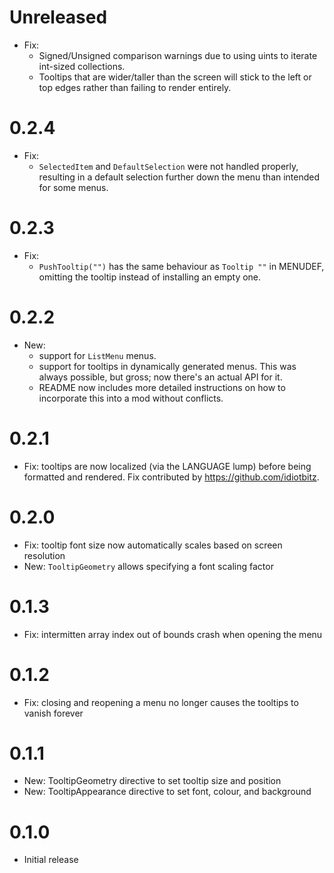 # Unreleased

- Fix:
  - Signed/Unsigned comparison warnings due to using uints to iterate int-sized collections.
  - Tooltips that are wider/taller than the screen will stick to the left or top edges
    rather than failing to render entirely.

# 0.2.4

- Fix:
  - `SelectedItem` and `DefaultSelection` were not handled properly, resulting in a default selection further down the menu than intended for some menus.

# 0.2.3

- Fix:
  - `PushTooltip("")` has the same behaviour as `Tooltip ""` in MENUDEF, omitting the tooltip instead of installing an empty one.

# 0.2.2

- New:
  - support for `ListMenu` menus.
  - support for tooltips in dynamically generated menus. This was always possible, but gross; now there's an actual API for it.
  - README now includes more detailed instructions on how to incorporate this into a mod without conflicts.

# 0.2.1

- Fix: tooltips are now localized (via the LANGUAGE lump) before being formatted and rendered. Fix contributed by <https://github.com/idiotbitz>.

# 0.2.0

- Fix: tooltip font size now automatically scales based on screen resolution
- New: `TooltipGeometry` allows specifying a font scaling factor

# 0.1.3

- Fix: intermitten array index out of bounds crash when opening the menu

# 0.1.2

- Fix: closing and reopening a menu no longer causes the tooltips to vanish forever

# 0.1.1

- New: TooltipGeometry directive to set tooltip size and position
- New: TooltipAppearance directive to set font, colour, and background

# 0.1.0

- Initial release
